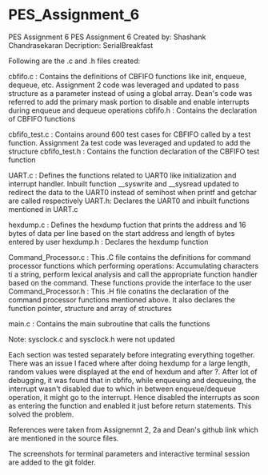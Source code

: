 # PES_Assignment_6
PES Assignment 6
PES Assignment 6 Created by: Shashank Chandrasekaran Decription: SerialBreakfast

Following are the .c and .h files created: 

cbfifo.c : Contains the definitions of CBFIFO functions like init, enqueue, dequeue, etc. Assignment 2 code was leveraged and updated to pass structure as a parameter
instead of using a global array. Dean's code was referred to add the primary mask portion to disable and enable interrupts during enqueue and dequeue operations
cbfifo.h : Contains the declaration of CBFIFO functions

cbfifo_test.c : Contains around 600 test cases for CBFIFO called by a test function. Assignment 2a test code was leveraged and updated to add the structure
cbfifo_test.h : Contains the function declaration of the CBFIFO test function

UART.c : Defines the functions related to UART0 like initialization and interrupt handler. Inbuilt function __syswrite and __sysread updated to redirect the data to the UART0 instead of semihost when printf and getchar are called respectively
UART.h: Declares the UART0 and inbuilt functions mentioned in UART.c

hexdump.c : Defines the hexdump fuction that prints the address and 16 bytes of data per line based on the start address and length of bytes entered by user
hexdump.h : Declares the hexdump function

Command_Processor.c : This .C file contains the definitions for command processor functions which performing operations: Accumulating characters ti a string, perform
lexical analysis and call the appropriate function handler based on the command. These functions provide the interface to the user
Command_Processor.h : This .H file conatins the declaration of the command processor functions mentioned above. It also declares the function pointer, structure and array of structures

main.c : Contains the main subroutine that calls the functions

Note: sysclock.c and sysclock.h were not updated

Each section was tested separately before integrating everything together. There was an issue I faced where after doing hexdump for a large length, random values were displayed at the end of hexdum and after ?. After lot of debugging, it was found that in cbfifo, while enqueuing and dequeuing, the interrupt wasn't disabled due to which in between enqueue/dequeue operation, it might go to the interrupt. Hence disabled the interrupts as soon as entering the function and enabled it just before return statements. This solved the problem.

References were taken from Assignemnt 2, 2a and Dean's github link which are mentioned in the source files.

The screenshots for terminal parameters and interactive terminal session are added to the git folder. 
